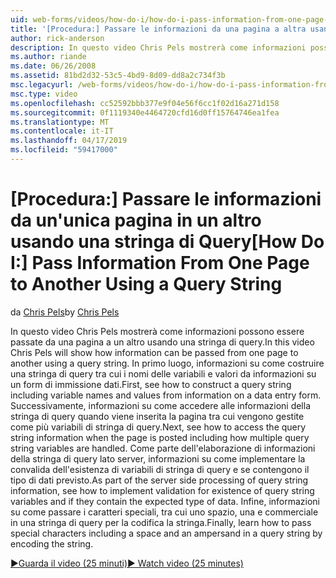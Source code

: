 ```yaml
---
uid: web-forms/videos/how-do-i/how-do-i-pass-information-from-one-page-to-another-using-a-query-string
title: '[Procedura:] Passare le informazioni da una pagina a altra usando una stringa di Query | Microsoft Docs'
author: rick-anderson
description: In questo video Chris Pels mostrerà come informazioni possono essere passate da una pagina a un altro usando una stringa di query. In primo luogo, informazioni su come costruire una stringa di query in...
ms.author: riande
ms.date: 06/26/2008
ms.assetid: 81bd2d32-53c5-4bd9-8d09-dd8a2c734f3b
msc.legacyurl: /web-forms/videos/how-do-i/how-do-i-pass-information-from-one-page-to-another-using-a-query-string
msc.type: video
ms.openlocfilehash: cc52592bbb377e9f04e56f6cc1f02d16a271d158
ms.sourcegitcommit: 0f1119340e4464720cfd16d0ff15764746ea1fea
ms.translationtype: MT
ms.contentlocale: it-IT
ms.lasthandoff: 04/17/2019
ms.locfileid: "59417000"
---
```

# <a name="how-do-i-pass-information-from-one-page-to-another-using-a-query-string"></a><span data-ttu-id="06add-104">[Procedura:] Passare le informazioni da un'unica pagina in un altro usando una stringa di Query</span><span class="sxs-lookup"><span data-stu-id="06add-104">[How Do I:] Pass Information From One Page to Another Using a Query String</span></span>

<span data-ttu-id="06add-105">da [Chris Pels](https://twitter.com/chrispels)</span><span class="sxs-lookup"><span data-stu-id="06add-105">by [Chris Pels](https://twitter.com/chrispels)</span></span>

<span data-ttu-id="06add-106">In questo video Chris Pels mostrerà come informazioni possono essere passate da una pagina a un altro usando una stringa di query.</span><span class="sxs-lookup"><span data-stu-id="06add-106">In this video Chris Pels will show how information can be passed from one page to another using a query string.</span></span> <span data-ttu-id="06add-107">In primo luogo, informazioni su come costruire una stringa di query tra cui i nomi delle variabili e valori da informazioni su un form di immissione dati.</span><span class="sxs-lookup"><span data-stu-id="06add-107">First, see how to construct a query string including variable names and values from information on a data entry form.</span></span> <span data-ttu-id="06add-108">Successivamente, informazioni su come accedere alle informazioni della stringa di query quando viene inserita la pagina tra cui vengono gestite come più variabili di stringa di query.</span><span class="sxs-lookup"><span data-stu-id="06add-108">Next, see how to access the query string information when the page is posted including how multiple query string variables are handled.</span></span> <span data-ttu-id="06add-109">Come parte dell'elaborazione di informazioni della stringa di query lato server, informazioni su come implementare la convalida dell'esistenza di variabili di stringa di query e se contengono il tipo di dati previsto.</span><span class="sxs-lookup"><span data-stu-id="06add-109">As part of the server side processing of query string information, see how to implement validation for existence of query string variables and if they contain the expected type of data.</span></span> <span data-ttu-id="06add-110">Infine, informazioni su come passare i caratteri speciali, tra cui uno spazio, una e commerciale in una stringa di query per la codifica la stringa.</span><span class="sxs-lookup"><span data-stu-id="06add-110">Finally, learn how to pass special characters including a space and an ampersand in a query string by encoding the string.</span></span>

[<span data-ttu-id="06add-111">&#9654;Guarda il video (25 minuti)</span><span class="sxs-lookup"><span data-stu-id="06add-111">&#9654; Watch video (25 minutes)</span></span>](https://channel9.msdn.com/Blogs/ASP-NET-Site-Videos/how-do-i-pass-information-from-one-page-to-another-using-a-query-string)
